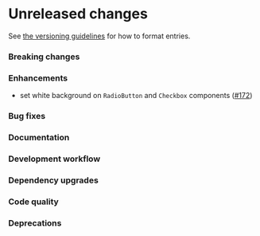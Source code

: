# Unreleased changes

See [the versioning guidelines](VERSIONING.md) for how to format entries.

### Breaking changes

### Enhancements

-   set white background on `RadioButton` and `Checkbox` components ([#172](https://github.com/FieldLevel/FieldLevelPlaybook/pull/172))

### Bug fixes

### Documentation

### Development workflow

### Dependency upgrades

### Code quality

### Deprecations
